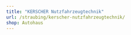 ```yaml
---
title: "KERSCHER Nutzfahrzeugtechnik"
url: /straubing/kerscher-nutzfahrzeugtechnik/
shop: Autohaus
---
```

